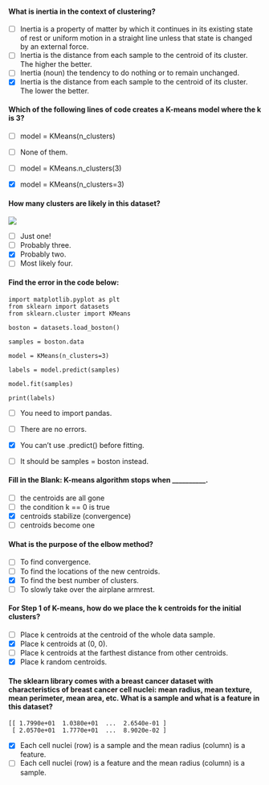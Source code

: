 #### What is inertia in the context of clustering?

- [ ] Inertia is a property of matter by which it continues in its existing state of rest or uniform motion in a straight line unless that state is changed by an external force.
- [ ] Inertia is the distance from each sample to the centroid of its cluster. The higher the better.
- [ ] Inertia (noun) the tendency to do nothing or to remain unchanged.
- [x] Inertia is the distance from each sample to the centroid of its cluster. The lower the better.

#### Which of the following lines of code creates a K-means model where the k is 3?

- [ ] model = KMeans(n_clusters)
- [ ] None of them.
- [ ] model = KMeans.n_clusters(3)
- [x] model = KMeans(n_clusters=3)


#### How many clusters are likely in this dataset?

![](https://content.codecademy.com/programs/machine-learning/k-means/clustering-2-clusters.png)

- [ ] Just one!
- [ ] Probably three.
- [x] Probably two.
- [ ] Most likely four.

#### Find the error in the code below:

    import matplotlib.pyplot as plt
    from sklearn import datasets
    from sklearn.cluster import KMeans

    boston = datasets.load_boston()

    samples = boston.data

    model = KMeans(n_clusters=3)

    labels = model.predict(samples)

    model.fit(samples)

    print(labels)

- [ ] You need to import pandas.
- [ ] There are no errors.
- [x] You can’t use .predict() before fitting.
- [ ] It should be samples = boston instead.


#### Fill in the Blank: K-means algorithm stops when __________.

- [ ] the centroids are all gone
- [ ] the condition k == 0 is true
- [x] centroids stabilize (convergence)
- [ ] centroids become one

#### What is the purpose of the elbow method?

- [ ] To find convergence.
- [ ] To find the locations of the new centroids.
- [x] To find the best number of clusters.
- [ ] To slowly take over the airplane armrest.

#### For Step 1 of K-means, how do we place the k centroids for the initial clusters?

- [ ] Place k centroids at the centroid of the whole data sample.
- [x] Place k centroids at (0, 0).
- [ ] Place k centroids at the farthest distance from other centroids.
- [x] Place k random centroids.

#### The sklearn library comes with a breast cancer dataset with characteristics of breast cancer cell nuclei: mean radius, mean texture, mean perimeter, mean area, etc. What is a sample and what is a feature in this dataset?

    [[ 1.7990e+01  1.0380e+01  ...  2.6540e-01 ]
     [ 2.0570e+01  1.7770e+01  ...  8.9020e-02 ]

- [x] Each cell nuclei (row) is a sample and the mean radius (column) is a feature.
- [ ] Each cell nuclei (row) is a feature and the mean radius (column) is a sample.
